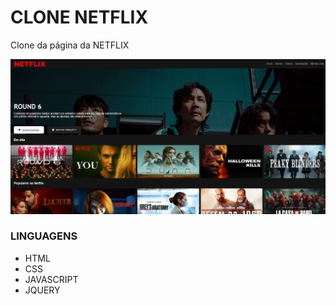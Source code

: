 # CLONE NETFLIX

Clone da página da NETFLIX

![Netflix](/preview.jpg)

### LINGUAGENS

- HTML
- CSS
- JAVASCRIPT
- JQUERY